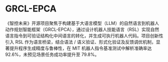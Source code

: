 # GRCL-EPCA
《智控未来》开源项目聚焦于构建基于大语言模型（LLM）的自然语言到机器人动作规划智能框架（GRCL-EPCA），通过设计机器人技能语言（RSL）实现自然语言指令到可验证结构化中间语言的转化，并生成可执行机器人代码。项目创新性引入 RSL 作为语言桥梁，结合语法 / 语义验证、形式化验证及反馈调优机制，显著提升程序生成精度与鲁棒性，在 MIT 机器人指令基准测试中解析准确率达 92.6%，未预见场景任务成功率提升至 79.8%。
